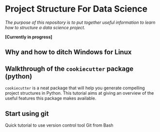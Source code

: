 # Project Structure For Data Science

*The purpose of this repository is to put together useful information to learn how to structure a data science project.*


**[Currently in progress]**

## Why and how to ditch Windows for Linux

## Walkthrough of the `cookiecutter` package (python)

`cookiecutter` is a neat package that will help you generate compelling project structures in Python.
This tutorial aims at giving an overview of the useful features this package makes available.

## Start using git

Quick tutorial to use version control tool Git from Bash
